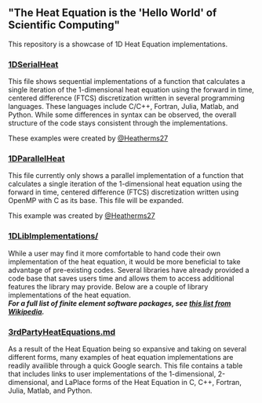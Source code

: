 ## "The Heat Equation is the 'Hello World' of Scientific Computing"

This repository is a showcase of 1D Heat Equation implementations.

### [1DSerialHeat](./1DSerialHeat/)
This file shows sequential implementations of a function that calculates a single iteration of the 1-dimensional heat equation using the forward in time, centered difference (FTCS) discretization written in several programming languages. These languages include C/C++, Fortran, Julia, Matlab, and Python. While some differences in syntax can be observed, the overall structure of the code stays consistent through the implementations. 

These examples were created by [@Heatherms27](https://github.com/Heatherms27)

### [1DParallelHeat](./1DParallelHeat)
This file currently only shows a parallel implementation of a function that calculates a single iteration of the 1-dimensional heat equation using the forward in time, centered difference (FTCS) discretization written using OpenMP with C as its base. This file will be expanded. 

This example was created by [@Heatherms27](https://github.com/Heatherms27)

### [1DLibImplementations/](./1DLibImplementations/)
While a user may find it more comfortable to hand code their own implementation of the heat equation, it would be more beneficial to take advantage of pre-existing codes. Several libraries have already provided a code base that saves users time and allows them to access additional features the library may provide. Below are a couple of library implementations of the heat equation.  
__*For a full list of finite element software packages, see [this list from Wikipedia](https://en.wikipedia.org/wiki/List_of_finite_element_software_packages "Finite Element Software Packages").*__

### [3rdPartyHeatEquations.md](./3rdPartyHeatEquations.md)
As a result of the Heat Equation being so expansive and taking on several different forms, many examples of heat equation implementations are readily availible through a quick Google search. This file contains a table that includes links to user implementations of the 1-dimensional, 2-dimensional, and LaPlace forms of the Heat Equation in C, C++, Fortran, Julia, Matlab, and Python. 
